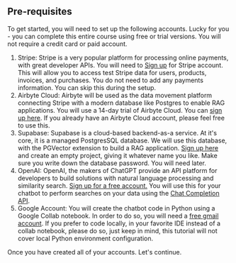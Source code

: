 ## Pre-requisites

To get started, you will need to set up the following accounts. Lucky for you - you can complete this entire course using free or trial versions. You will not require a credit card or paid account. 

1. Stripe: Stripe is a very popular platform for processing online payments, with great developer APIs. You will need to <a href="https://dashboard.stripe.com/register" target="_blank">Sign up</a> for Stripe account. This will allow you to access test Stripe data for users, products, invoices, and purchases. You do not need to add any payments information. You can skip this during the setup.
2. Airbyte Cloud: Airbyte will be used as the data movement platform connecting Stripe with a modern database like Postgres to enable RAG applications. You will use a 14-day trial of Airbyte Cloud. You can <a href="https://cloud.airbyte.com/signup?utm_medium=lms&utm_source=course-ai" target="_blank">sign up here</a>. If you already have an Airbyte Cloud account, please feel free to use this. 
3. Supabase: Supabase is a cloud-based backend-as-a service. At it's core, it is a managed PostgresSQL database. We will use this database, with the PGVector extension to build a RAG application. <a href="https://supabase.com/dashboard/sign-in" target="_blank">Sign up here</a> and create an empty project, giving it whatever name you like. Make sure you write down the database password. You will need later.
4. OpenAI: OpenAI, the makers of ChatGPT provide an API platform for developers to build solutions with natural language processing and similarity search. <a href="https://platform.openai.com/" target="_blank">Sign up for a free account.</a> You will use this for your chatbot to perform searches on your data using the <a href="https://platform.openai.com/docs/api-reference/chat" target="_blank">Chat Completion API</a>.   
5. Google Account: You will create the chatbot code in Python using a Google Collab notebook. In order to do so, you will need a <a href="https://accounts.google.com/lifecycle/steps/signup/name" target="_blank">free gmail account</a>. If you prefer to code locally, in your favorite IDE instead of a collab notebook, please do so, just keep in mind, this tutorial will not cover local Python environment configuration. 

Once you have created all of your accounts. Let's continue.



